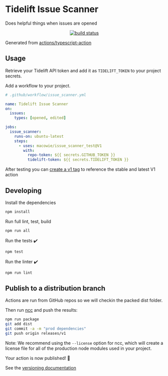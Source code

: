 # Tidelift Issue Scanner

Does helpful things when issues are opened

<p align="center">
  <a href="https://github.com/macowie/issue_scanner_test/actions"><img alt="build status" src="https://github.com/macowie/issue_scanner_test/workflows/build-test/badge.svg"></a>
</p>

Generated from [actions/typescript-action](https://github.com/actions/typescript-action)

## Usage

Retrieve your Tidelift API token and add it as `TIDELIFT_TOKEN` to your project secrets.

Add a workflow to your project.

```yaml
# .github/workflow/issue_scanner.yml

name: Tidelift Issue Scanner
on:
  issues:
    types: [opened, edited]

jobs:
  issue_scanner:
    runs-on: ubuntu-latest
    steps:
      - uses: macowie/issue_scanner_test@V1
        with:
          repo-token: ${{ secrets.GITHUB_TOKEN }}
          tidelift-token: ${{ secrets.TIDELIFT_TOKEN }}
```

After testing you can [create a v1 tag](https://github.com/actions/toolkit/blob/master/docs/action-versioning.md) to reference the stable and latest V1 action

## Developing

Install the dependencies  

```bash
npm install
```

Run full lint, test, build

```bash
npm run all
```

Run the tests :heavy_check_mark:  

```bash
npm test
```

Run the linter :heavy_check_mark:  

```bash
npm run lint
```

## Publish to a distribution branch

Actions are run from GitHub repos so we will checkin the packed dist folder.

Then run [ncc](https://github.com/zeit/ncc) and push the results:

```bash
npm run package
git add dist
git commit -a -m "prod dependencies"
git push origin releases/v1
```

Note: We recommend using the `--license` option for ncc, which will create a license file for all of the production node modules used in your project.

Your action is now published! :rocket:

See the [versioning documentation](https://github.com/actions/toolkit/blob/master/docs/action-versioning.md)
